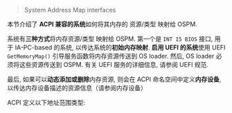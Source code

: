 
> System Address Map interfaces

本节介绍了 **ACPI 兼容的系统**如何将其内存的 资源/类型 映射给 OSPM. 

系统有**三种方式**将内存资源/类型 映射给 OSPM. 第一个是 `INT 15 BIOS` 接口, 用于 IA-PC-based 的系统, 以传达系统的**初始内存映射**. **启用 UEFI 的系统**使用 UEFI `GetMemoryMap()` 引导服务函数将内存资源传送到 OS loader. 然后, OS loader 必须将这些资源传送到 OSPM. 有关 UEFI 服务的详细信息, 请参阅 UEFI 规范. 

最后, 如果可以**动态添加或删除**内存资源, 则会在 ACPI 命名空间中定义**内存设备**, 以传达内存设备描述的资源信息（请参阅内存设备）

ACPI 定义以下地址范围类型:


